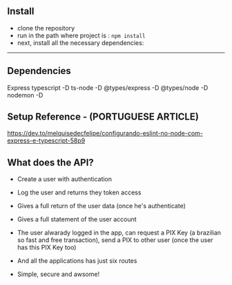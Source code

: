 ## Install

- clone the repository
- run in the path where project is : `npm install`
- next, install all the necessary dependencies:
---
## Dependencies

Express
typescript -D
ts-node -D 
@types/express -D
@types/node -D
nodemon -D


## Setup Reference - (PORTUGUESE ARTICLE)
https://dev.to/melquisedecfelipe/configurando-eslint-no-node-com-express-e-typescript-58p9



## What does the API?

- Create a user with authentication
- Log the user and returns they token access
- Gives a full return of the user data (once he's authenticate) 
- Gives a full statement of the user account

- The user alwarady logged in the app, can request a PIX Key (a brazilian so fast and free transaction), send a PIX to other user (once the user has this PIX Key too)
- And all the applications has just six routes
- Simple, secure and awsome!
